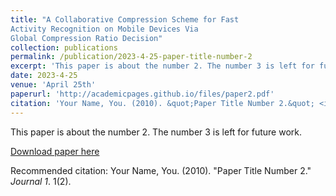 ```yaml
---
title: "A Collaborative Compression Scheme for Fast
Activity Recognition on Mobile Devices Via
Global Compression Ratio Decision"
collection: publications
permalink: /publication/2023-4-25-paper-title-number-2
excerpt: 'This paper is about the number 2. The number 3 is left for future work.'
date: 2023-4-25
venue: 'April 25th'
paperurl: 'http://academicpages.github.io/files/paper2.pdf'
citation: 'Your Name, You. (2010). &quot;Paper Title Number 2.&quot; <i>Journal 1</i>. 1(2).'
---
```

This paper is about the number 2. The number 3 is left for future work.

[Download paper here](https://l-junjie.github.io/liangjunjie.github.io/files/paper2.pdf)

Recommended citation: Your Name, You. (2010). "Paper Title Number 2." <i>Journal 1</i>. 1(2).
